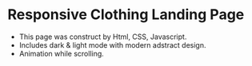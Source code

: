 # Responsive Clothing Landing Page
- This page was construct by Html, CSS, Javascript.
- Includes dark & light mode with modern adstract design.
- Animation while scrolling.
